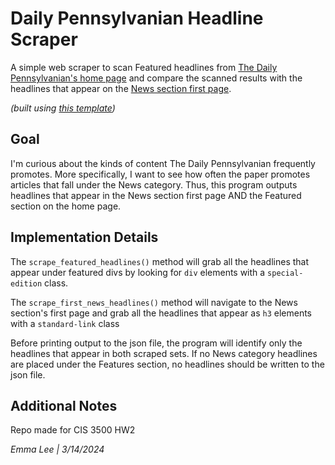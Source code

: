 # Daily Pennsylvanian Headline Scraper

A simple web scraper to scan Featured headlines from [The Daily Pennsylvanian's home page](https://www.thedp.com/) and compare the scanned results with the headlines that appear on the [News section first page](https://www.thedp.com/section/news).

<i>(built using [this template](https://github.com/jlumbroso/basic-git-scraper-template))</i>

## Goal

I'm curious about the kinds of content The Daily Pennsylvanian frequently promotes. More specifically, I want to see how often the paper promotes articles that fall under the News category. Thus, this program outputs headlines that appear in the News section first page AND the Featured section on the home page.

## Implementation Details
The `scrape_featured_headlines()` method will grab all the headlines that appear under featured divs by looking for `div` elements with a `special-edition` class.

The `scrape_first_news_headlines()` method will navigate to the News section's first page and grab all the headlines that appear as `h3` elements with a `standard-link` class

Before printing output to the json file, the program will identify only the headlines that appear in both scraped sets. If no News category headlines are placed under the Features section, no headlines should be written to the json file.

## Additional Notes
Repo made for CIS 3500 HW2

<i> Emma Lee | 3/14/2024 </i>
